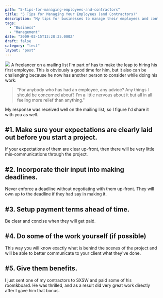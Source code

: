 ```yaml
---
path: "5-tips-for-managing-employees-and-contractors"
title: "5 Tips for Managing Your Employees (and Contractors)"
description: "My tips for businesses to manage their employees and contractors."
tags: 
  - "Business"
  - "Management"
date: "2009-03-15T13:28:35.000Z"
draft: false
category: "test"
layout: "post"
---
```


![](http://marcgrabanski.com/img/corporate-freedom.jpg)
A freelancer on a mailing list I'm part of has to make the leap to hiring his first employee. This is obviously a good time for him, but it also can be challenging because he now has another person to consider while doing his work:
> "For anybody who has had an employee, any advice? Any things I should be concerned about? I'm a little nervous about it but all in all feeling more relief than anything."

My response was received well on the mailing list, so I figure I'd share it with you as well.

## #1. Make sure your expectations are clearly laid out before you start a project.
If your expectations of them are clear up-front, then there will be very little mis-communications through the project.

## #2. Incorporate their input into making deadlines.
Never enforce a deadline without negotiating with them up-front. They will own up to the deadline if they had say in making it.

## #3. Setup payment terms ahead of time.
Be clear and concise when they will get paid.

## #4. Do some of the work yourself (if possible)
This way you will know exactly what is behind the scenes of the project and will be able to better communicate to your client what they've done.

## #5. Give them benefits.
I just sent one of my contractors to SXSW and paid some of his room&board. He was thrilled, and as a result did very great work directly after I gave him that bonus.